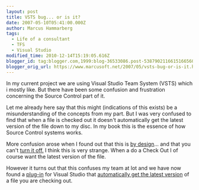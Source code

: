 ```yaml
---
layout: post
title: VSTS bug... or is it?
date: 2007-05-10T05:41:00.000Z
author: Marcus Hammarberg
tags:
  - Life of a consultant
  - TFS
  - Visual Studio
modified_time: 2010-12-14T15:19:05.616Z
blogger_id: tag:blogger.com,1999:blog-36533086.post-5387902116615166560
blogger_orig_url: https://www.marcusoft.net/2007/05/vsts-bug-or-is-it.html
---
```


In my
current project we are using Visual Studio Team System (VSTS) which i
mostly like. But there have been some confusion and frustration
concerning the Source Control part of it.

Let me already here say that this might (indications of this exists) be
a misunderstanding of the concepts from my part. But I was very confused
to find that when a file is checked out it doesn't automatically get the
latest version of the file down to my disc. In my book this is the
essence of how Source Control systems works.

More confusion arose when I found out that this is [by
design](http://blogs.msdn.com/buckh/archive/2005/08/20/454140.aspx)...
and that you can't [turn it
off.](http://myvstsblog.com/archive/2007/03/25/Get-Latest-on-Checkout-_2D00_-now-and-in-the-future.aspx)
I think this is very strange. When a do a Check Out I of course want the
latest version of the file.

However it turns out that this confuses my team at lot and we have now
found a
[plug-in](http://blogs.microsoft.co.il/files/folders/leon/entry10828.aspx)
for Visual Studio that [automatically get the latest
version](http://blogs.microsoft.co.il/blogs/srlteam/archive/2007/03/24/TFS-GetLatest-version-on-check_2D00_out-Add_2D00_In.aspx)
of a file you are checking out.
